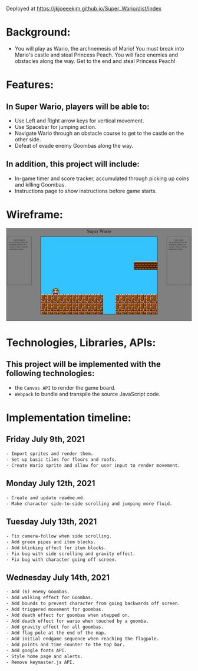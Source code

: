 Deployed at https://jkjoeeekim.github.io/Super_Wario/dist/index

# Background:
- You will play as Wario, the archnemesis of Mario! You must break into Mario's castle and steal Princess Peach. You will face enemies and obstacles along the way. Get to the end and steal Princess Peach!

# Features:
## In Super Wario, players will be able to:
  - Use Left and Right arrow keys for vertical movement.
  - Use Spacebar for jumping action.
  - Navigate Wario through an obstacle course to get to the castle on the other side.
  - Defeat of evade enemy Goombas along the way.

## In addition, this project will include:
  - In-game timer and score tracker, accumulated through picking up coins and killing Goombas.
  - Instructions page to show instructions before game starts.

# Wireframe:
![Alt text](./img/wireframe.png)

# Technologies, Libraries, APIs:
## This project will be implemented with the following technologies:
  - the `Canvas API` to render the game board.
  - `Webpack` to bundle and transpile the source JavaScript code.

# Implementation timeline:
  ## Friday July 9th, 2021
    - Import sprites and render them.
    - Set up basic tiles for floors and roofs.
    - Create Wario sprite and allow for user input to render movement.

  ## Monday July 12th, 2021
    - Create and update readme.md.
    - Make character side-to-side scrolling and jumping more fluid.

  ## Tuesday July 13th, 2021
    - Fix camera-follow when side scrolling.
    - Add green pipes and item blocks.
    - Add blinking effect for item blocks.
    - Fix bug with side scrolling and gravity effect.
    - Fix bug with character going off screen.

  ## Wednesday July 14th, 2021
    - Add (6) enemy Goombas.
    - Add walking effect for Goombas.
    - Add bounds to prevent character from going backwards off screen.
    - Add triggered movement for goombas.
    - Add death effect for goombas when stepped on.
    - Add death effect for wario when touched by a goomba.
    - Add gravity effect for all goombas.
    - Add flag pole at the end of the map.
    - Add initial endgame sequence when reaching the flagpole.
    - Add points and time counter to the top bar.
    - Add google fonts API.
    - Style home page and alerts.
    - Remove keymaster.js API.